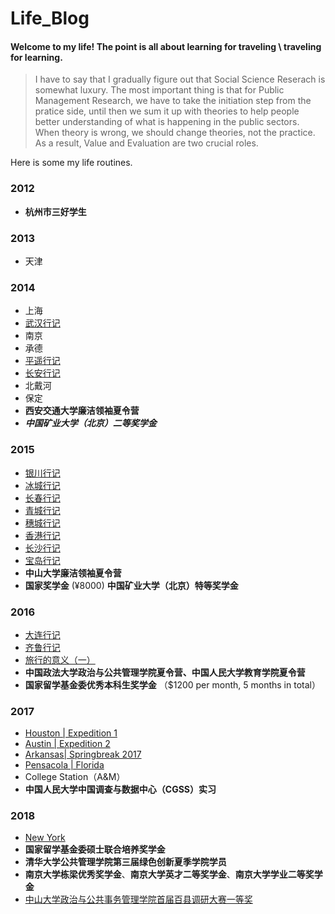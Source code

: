 # Life_Blog
#### Welcome to my life! The point is all about learning for traveling \ traveling for learning.

> I have to say that I gradually figure out that Social Science Reserach is somewhat luxury. The most important thing is that for Public Management Research, we have to take the initiation step from the pratice side, until then we sum it up with theories to help people better understanding of what is happening in the public sectors. When theory is wrong, we should change theories, not the practice. As a result, Value and Evaluation are two crucial roles.

Here is some my life routines.

### 2012
* **杭州市三好学生**

### 2013
* 天津

### 2014
* 上海
* [武汉行记]()
* 南京
* 承德
* [平遥行记]()
* [长安行记]()
* 北戴河
* 保定
* **西安交通大学廉洁领袖夏令营**
* ***中国矿业大学（北京）二等奖学金***

### 2015
* [银川行记]()
* [冰城行记]()
* [长春行记]()
* [青城行记]()
* [穗城行记]()
* [香港行记]()
* [长沙行记]()
* [宝岛行记]()
* **中山大学廉洁领袖夏令营**
* **国家奖学金** (¥8000) **中国矿业大学（北京）特等奖学金**

### 2016
* [大连行记]()
* [齐鲁行记]()
* [旅行的意义（一）]()
* **中国政法大学政治与公共管理学院夏令营、中国人民大学教育学院夏令营**
* **国家留学基金委优秀本科生奖学金** （$1200 per month, 5 months in total）

### 2017
* [ Houston | Expedition 1]()
* [ Austin  | Expedition 2]()
* [ Arkansas| Springbreak 2017]()
* [ Pensacola | Florida]()
* College Station（A&M）
* **中国人民大学中国调查与数据中心（CGSS）实习**

### 2018
* [New York](https://github.com/QihaoTom/Newyorker2018_2019/blob/master/Outline.md)
* **国家留学基金委硕士联合培养奖学金**
* **清华大学公共管理学院第三届绿色创新夏季学院学员**
* **南京大学栋梁优秀奖学金**、**南京大学英才二等奖学金**、**南京大学学业二等奖学金**
* [中山大学政治与公共事务管理学院首届百县调研大赛一等奖](http://sog.sysu.edu.cn/zh-hans/node/4225)
